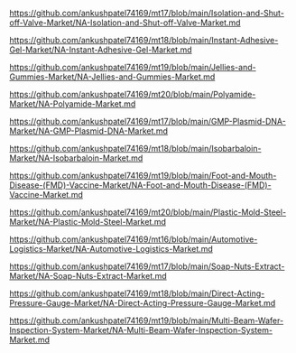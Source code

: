 <p><a href="https://github.com/ankushpatel74169/mt17/blob/main/Isolation-and-Shut-off-Valve-Market/NA-Isolation-and-Shut-off-Valve-Market.md">https://github.com/ankushpatel74169/mt17/blob/main/Isolation-and-Shut-off-Valve-Market/NA-Isolation-and-Shut-off-Valve-Market.md</a></p><p><a href="https://github.com/ankushpatel74169/mt18/blob/main/Instant-Adhesive-Gel-Market/NA-Instant-Adhesive-Gel-Market.md">https://github.com/ankushpatel74169/mt18/blob/main/Instant-Adhesive-Gel-Market/NA-Instant-Adhesive-Gel-Market.md</a></p><p><a href="https://github.com/ankushpatel74169/mt19/blob/main/Jellies-and-Gummies-Market/NA-Jellies-and-Gummies-Market.md">https://github.com/ankushpatel74169/mt19/blob/main/Jellies-and-Gummies-Market/NA-Jellies-and-Gummies-Market.md</a></p><p><a href="https://github.com/ankushpatel74169/mt20/blob/main/Polyamide-Market/NA-Polyamide-Market.md">https://github.com/ankushpatel74169/mt20/blob/main/Polyamide-Market/NA-Polyamide-Market.md</a></p><p><a href="https://github.com/ankushpatel74169/mt17/blob/main/GMP-Plasmid-DNA-Market/NA-GMP-Plasmid-DNA-Market.md">https://github.com/ankushpatel74169/mt17/blob/main/GMP-Plasmid-DNA-Market/NA-GMP-Plasmid-DNA-Market.md</a></p><p><a href="https://github.com/ankushpatel74169/mt18/blob/main/Isobarbaloin-Market/NA-Isobarbaloin-Market.md">https://github.com/ankushpatel74169/mt18/blob/main/Isobarbaloin-Market/NA-Isobarbaloin-Market.md</a></p><p><a href="https://github.com/ankushpatel74169/mt19/blob/main/Foot-and-Mouth-Disease-(FMD)-Vaccine-Market/NA-Foot-and-Mouth-Disease-(FMD)-Vaccine-Market.md">https://github.com/ankushpatel74169/mt19/blob/main/Foot-and-Mouth-Disease-(FMD)-Vaccine-Market/NA-Foot-and-Mouth-Disease-(FMD)-Vaccine-Market.md</a></p><p><a href="https://github.com/ankushpatel74169/mt20/blob/main/Plastic-Mold-Steel-Market/NA-Plastic-Mold-Steel-Market.md">https://github.com/ankushpatel74169/mt20/blob/main/Plastic-Mold-Steel-Market/NA-Plastic-Mold-Steel-Market.md</a></p><p><a href="https://github.com/ankushpatel74169/mt16/blob/main/Automotive-Logistics-Market/NA-Automotive-Logistics-Market.md">https://github.com/ankushpatel74169/mt16/blob/main/Automotive-Logistics-Market/NA-Automotive-Logistics-Market.md</a></p><p><a href="https://github.com/ankushpatel74169/mt17/blob/main/Soap-Nuts-Extract-Market/NA-Soap-Nuts-Extract-Market.md">https://github.com/ankushpatel74169/mt17/blob/main/Soap-Nuts-Extract-Market/NA-Soap-Nuts-Extract-Market.md</a></p><p><a href="https://github.com/ankushpatel74169/mt18/blob/main/Direct-Acting-Pressure-Gauge-Market/NA-Direct-Acting-Pressure-Gauge-Market.md">https://github.com/ankushpatel74169/mt18/blob/main/Direct-Acting-Pressure-Gauge-Market/NA-Direct-Acting-Pressure-Gauge-Market.md</a></p><p><a href="https://github.com/ankushpatel74169/mt19/blob/main/Multi-Beam-Wafer-Inspection-System-Market/NA-Multi-Beam-Wafer-Inspection-System-Market.md">https://github.com/ankushpatel74169/mt19/blob/main/Multi-Beam-Wafer-Inspection-System-Market/NA-Multi-Beam-Wafer-Inspection-System-Market.md</a></p>
